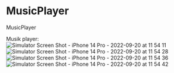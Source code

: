 # MusicPlayer
MusicPlayer

Musik player:
![Simulator Screen Shot - iPhone 14 Pro - 2022-09-20 at 11 54 11](https://user-images.githubusercontent.com/101253596/191214379-b1a9fb91-4326-4bc0-801d-21b5a26fc47e.png)
![Simulator Screen Shot - iPhone 14 Pro - 2022-09-20 at 11 54 28](https://user-images.githubusercontent.com/101253596/191214412-cb11fda1-b60b-4574-b0eb-95b43c748bcc.png)
![Simulator Screen Shot - iPhone 14 Pro - 2022-09-20 at 11 54 36](https://user-images.githubusercontent.com/101253596/191214668-ad6ffbb7-06de-4079-be4b-8f19e476c765.png)
![Simulator Screen Shot - iPhone 14 Pro - 2022-09-20 at 11 54 42](https://user-images.githubusercontent.com/101253596/191214432-abbd9048-a0f3-4e01-99f9-3f4e0c72452d.png)

